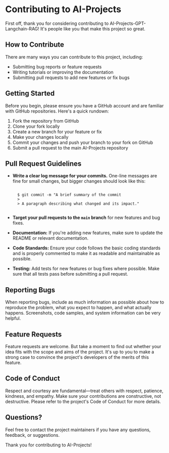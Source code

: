 # Contributing to AI-Projects

First off, thank you for considering contributing to AI-Projects-GPT-Langchain-RAG! It's people like you that make this project so great.

## How to Contribute

There are many ways you can contribute to this project, including:

- Submitting bug reports or feature requests
- Writing tutorials or improving the documentation
- Submitting pull requests to add new features or fix bugs

## Getting Started

Before you begin, please ensure you have a GitHub account and are familiar with GitHub repositories. Here's a quick rundown:

1. Fork the repository from GitHub
2. Clone your fork locally
3. Create a new branch for your feature or fix
4. Make your changes locally
5. Commit your changes and push your branch to your fork on GitHub
6. Submit a pull request to the main AI-Projects repository

## Pull Request Guidelines

- **Write a clear log message for your commits.** One-line messages are fine for small changes, but bigger changes should look like this:

    <code>
    $ git commit -m "A brief summary of the commit
    >
    > A paragraph describing what changed and its impact."
    </code>

- **Target your pull requests to the `main` branch** for new features and bug fixes.

- **Documentation:** If you're adding new features, make sure to update the README or relevant documentation.

- **Code Standards:** Ensure your code follows the basic coding standards and is properly commented to make it as readable and maintainable as possible.

- **Testing:** Add tests for new features or bug fixes where possible. Make sure that all tests pass before submitting a pull request.

## Reporting Bugs

When reporting bugs, include as much information as possible about how to reproduce the problem, what you expect to happen, and what actually happens. Screenshots, code samples, and system information can be very helpful.

## Feature Requests

Feature requests are welcome. But take a moment to find out whether your idea fits with the scope and aims of the project. It's up to you to make a strong case to convince the project's developers of the merits of this feature.

## Code of Conduct

Respect and courtesy are fundamental—treat others with respect, patience, kindness, and empathy. Make sure your contributions are constructive, not destructive. Please refer to the project's Code of Conduct for more details.

## Questions?

Feel free to contact the project maintainers if you have any questions, feedback, or suggestions.

Thank you for contributing to AI-Projects!
